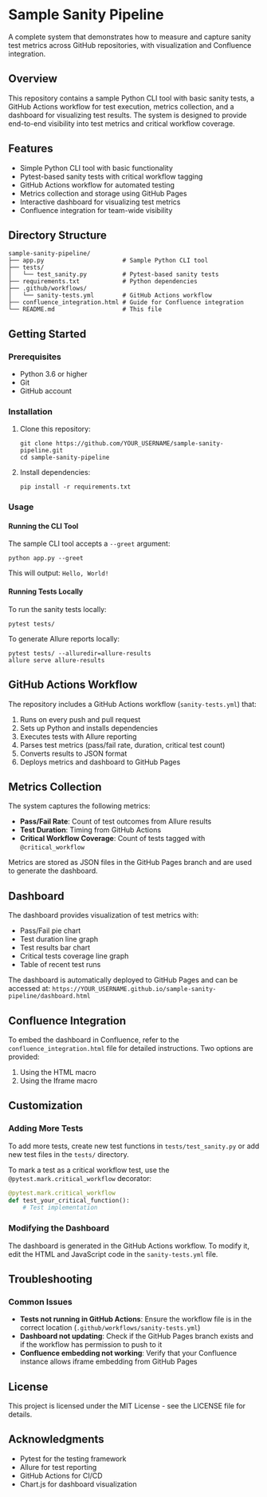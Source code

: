 # Sample Sanity Pipeline

A complete system that demonstrates how to measure and capture sanity test metrics across GitHub repositories, with visualization and Confluence integration.

## Overview

This repository contains a sample Python CLI tool with basic sanity tests, a GitHub Actions workflow for test execution, metrics collection, and a dashboard for visualizing test results. The system is designed to provide end-to-end visibility into test metrics and critical workflow coverage.

## Features

- Simple Python CLI tool with basic functionality
- Pytest-based sanity tests with critical workflow tagging
- GitHub Actions workflow for automated testing
- Metrics collection and storage using GitHub Pages
- Interactive dashboard for visualizing test metrics
- Confluence integration for team-wide visibility

## Directory Structure

```
sample-sanity-pipeline/
├── app.py                      # Sample Python CLI tool
├── tests/
│   └── test_sanity.py          # Pytest-based sanity tests
├── requirements.txt            # Python dependencies
├── .github/workflows/
│   └── sanity-tests.yml        # GitHub Actions workflow
├── confluence_integration.html # Guide for Confluence integration
└── README.md                   # This file
```

## Getting Started

### Prerequisites

- Python 3.6 or higher
- Git
- GitHub account

### Installation

1. Clone this repository:
   ```
   git clone https://github.com/YOUR_USERNAME/sample-sanity-pipeline.git
   cd sample-sanity-pipeline
   ```

2. Install dependencies:
   ```
   pip install -r requirements.txt
   ```

### Usage

#### Running the CLI Tool

The sample CLI tool accepts a `--greet` argument:

```
python app.py --greet
```

This will output: `Hello, World!`

#### Running Tests Locally

To run the sanity tests locally:

```
pytest tests/
```

To generate Allure reports locally:

```
pytest tests/ --alluredir=allure-results
allure serve allure-results
```

## GitHub Actions Workflow

The repository includes a GitHub Actions workflow (`sanity-tests.yml`) that:

1. Runs on every push and pull request
2. Sets up Python and installs dependencies
3. Executes tests with Allure reporting
4. Parses test metrics (pass/fail rate, duration, critical test count)
5. Converts results to JSON format
6. Deploys metrics and dashboard to GitHub Pages

## Metrics Collection

The system captures the following metrics:

- **Pass/Fail Rate**: Count of test outcomes from Allure results
- **Test Duration**: Timing from GitHub Actions
- **Critical Workflow Coverage**: Count of tests tagged with `@critical_workflow`

Metrics are stored as JSON files in the GitHub Pages branch and are used to generate the dashboard.

## Dashboard

The dashboard provides visualization of test metrics with:

- Pass/Fail pie chart
- Test duration line graph
- Test results bar chart
- Critical tests coverage line graph
- Table of recent test runs

The dashboard is automatically deployed to GitHub Pages and can be accessed at:
`https://YOUR_USERNAME.github.io/sample-sanity-pipeline/dashboard.html`

## Confluence Integration

To embed the dashboard in Confluence, refer to the `confluence_integration.html` file for detailed instructions. Two options are provided:

1. Using the HTML macro
2. Using the Iframe macro

## Customization

### Adding More Tests

To add more tests, create new test functions in `tests/test_sanity.py` or add new test files in the `tests/` directory.

To mark a test as a critical workflow test, use the `@pytest.mark.critical_workflow` decorator:

```python
@pytest.mark.critical_workflow
def test_your_critical_function():
    # Test implementation
```

### Modifying the Dashboard

The dashboard is generated in the GitHub Actions workflow. To modify it, edit the HTML and JavaScript code in the `sanity-tests.yml` file.

## Troubleshooting

### Common Issues

- **Tests not running in GitHub Actions**: Ensure the workflow file is in the correct location (`.github/workflows/sanity-tests.yml`)
- **Dashboard not updating**: Check if the GitHub Pages branch exists and if the workflow has permission to push to it
- **Confluence embedding not working**: Verify that your Confluence instance allows iframe embedding from GitHub Pages

## License

This project is licensed under the MIT License - see the LICENSE file for details.

## Acknowledgments

- Pytest for the testing framework
- Allure for test reporting
- GitHub Actions for CI/CD
- Chart.js for dashboard visualization
